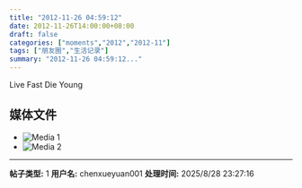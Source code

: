 ```yaml
---
title: "2012-11-26 04:59:12"
date: 2012-11-26T14:00:00+08:00
draft: false
categories: ["moments","2012","2012-11"]
tags: ["朋友圈","生活记录"]
summary: "2012-11-26 04:59:12..."
---
```


Live Fast Die Young

## 媒体文件

- ![Media 1](/Moments/photos/2012-11-26/201211260459120.jpg)
- ![Media 2](/Moments/photos/2012-11-26/201211260459121.jpg)

---

**帖子类型:** 1
**用户名:** chenxueyuan001
**处理时间:** 2025/8/28 23:27:16